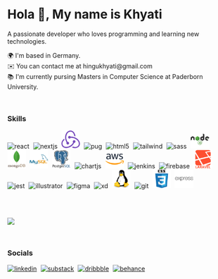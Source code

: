 <h1>Hola 👋, My name is Khyati</h1>

<p>A passionate developer who loves programming and learning new technologies.</p>

<p style="font-size: 8">🌍  I'm based in Germany. </br>
✉️  You can contact me at hingukhyati@gmail.com </br>
📚  I'm currently pursing Masters in Computer Science at Paderborn University.</p>

<br>
<h3>Skills</h3>
<p>

<img src="https://raw.githubusercontent.com/danielcranney/readme-generator/main/public/icons/skills/react-colored.svg" alt="react" width="42" height="42" />
<img width="1" />
<img src="https://raw.githubusercontent.com/danielcranney/readme-generator/main/public/icons/skills/nextjs-colored.svg" alt="nextjs" width="42" height="42" />
<img width="1" />
<img src="https://raw.githubusercontent.com/devicons/devicon/master/icons/redux/redux-original.svg" alt="redux" width="42" height="42" />
<img width="1" />
<img src="https://cdn.worldvectorlogo.com/logos/pug.svg" alt="pug" width="42" height="42" />
<img width="1" />
<img src="https://raw.githubusercontent.com/danielcranney/readme-generator/main/public/icons/skills/html5-colored.svg" alt="html5" width="42" height="42" />
<img width="1" />
<img src="https://raw.githubusercontent.com/danielcranney/readme-generator/main/public/icons/skills/tailwindcss-colored.svg" alt="tailwind" width="42" height="42" />
<img width="1" />
<img src="https://raw.githubusercontent.com/danielcranney/readme-generator/main/public/icons/skills/sass-colored.svg" alt="sass" width="42" height="42" />
<img width="1" />
<img src="https://raw.githubusercontent.com/devicons/devicon/master/icons/nodejs/nodejs-original-wordmark.svg" alt="nodejs" width="42" height="42" />
<img width="1" />
<img src="https://raw.githubusercontent.com/devicons/devicon/master/icons/mongodb/mongodb-original-wordmark.svg" alt="mongodb" width="42" height="42" />
<img width="1" />
<img src="https://raw.githubusercontent.com/devicons/devicon/master/icons/mysql/mysql-original-wordmark.svg" alt="mysql" width="42" height="42" />
<img width="1" />
<img src="https://raw.githubusercontent.com/devicons/devicon/master/icons/postgresql/postgresql-original-wordmark.svg" alt="postgresql" width="42" height="42" />
<img width="1" />
<img src="https://www.chartjs.org/media/logo-title.svg" alt="chartjs" width="42" height="42" />
<img width="1" />
<img src="https://raw.githubusercontent.com/devicons/devicon/master/icons/amazonwebservices/amazonwebservices-original-wordmark.svg" alt="aws" width="42" height="42" />
<img width="1" />
<img src="https://www.vectorlogo.zone/logos/jenkins/jenkins-icon.svg" alt="jenkins" width="42" height="42" />
<img width="1" />
<img src="https://raw.githubusercontent.com/danielcranney/readme-generator/main/public/icons/skills/firebase-colored.svg" alt="firebase" width="42" height="42" />
<img width="1" />
<img src="https://raw.githubusercontent.com/devicons/devicon/master/icons/laravel/laravel-plain-wordmark.svg" alt="laravel" width="42" height="42" />
<img width="1" />
<img src="https://www.vectorlogo.zone/logos/jestjsio/jestjsio-icon.svg" alt="jest" width="42" height="42" />
<img width="1" />
<img src="https://www.vectorlogo.zone/logos/adobe_illustrator/adobe_illustrator-icon.svg" alt="illustrator" width="42" height="42" />
<img width="1" />
<img src="https://www.vectorlogo.zone/logos/figma/figma-icon.svg" alt="figma" width="42" height="42" />
<img width="1" />
<img src="https://cdn.worldvectorlogo.com/logos/adobe-xd.svg" alt="xd" width="42" height="42" />
<img width="1" />
<img src="https://raw.githubusercontent.com/devicons/devicon/master/icons/linux/linux-original.svg" alt="linux" width="42" height="42" />
<img width="1" />
<img src="https://www.vectorlogo.zone/logos/git-scm/git-scm-icon.svg" alt="git" width="42" height="42" />
<img width="1" />
<img src="https://raw.githubusercontent.com/devicons/devicon/master/icons/css3/css3-original-wordmark.svg" alt="css3" width="42" height="42" />
<img width="1" />
<img src="https://raw.githubusercontent.com/devicons/devicon/master/icons/express/express-original-wordmark.svg" alt="express" width="42" height="42" />


<br><br>

<a href="https://github.com/khyati41" target="_blank">
<img height="200" align="center" src="https://github-readme-stats-one-mu-82.vercel.app/api/top-langs/?username=khyati41&layout=compact&langs_count=8&bg_color=ffffff#gh-light-mode-only" />
</a>

</p>

<br>
<h3>Socials</h3>
<p>
<a target="_blank" href="https://www.linkedin.com/in/khyati-hingu" target="_blank" style="display: inline-block;">
<img src="https://img.shields.io/badge/linkedin-logo?style=for-the-badge&logo=linkedin&logoColor=white&color=%230a77b6" alt="linkedin" />
</a>
<img width="1" />
<a target="_blank" href="https://substack.com/@khyatihingu" target="_blank" style="display: inline-block;">
<img src="https://img.shields.io/badge/substack-logo?style=for-the-badge&logo=substack&logoColor=orange&color=white" alt="substack" />
</a>
<img width="1" />
<a target="_blank" href="https://dribbble.com/KhyatiHingu" target="_blank" style="display: inline-block;">
<img src="https://img.shields.io/badge/dribbble-logo?style=for-the-badge&logo=dribbble&logoColor=white&color=%23ea64d9" alt="dribbble" />
</a>
<img width="1" />
<a target="_blank" href="https://www.behance.net/khyatihingu" target="_blank" style="display: inline-block;">
<img src="https://img.shields.io/badge/behance-logo?style=for-the-badge&logo=behance&logoColor=white&color=%230057ff" alt="behance" />
</a>

</p>

